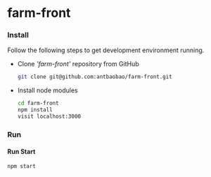 # farm-front

### Install

Follow the following steps to get development environment running.

* Clone _'farm-front'_ repository from GitHub

  ```bash
  git clone git@github.com:antbaobao/farm-front.git
  ```

* Install node modules

   ```bash
   cd farm-front
   npm install
   visit localhost:3000
   ```

### Run

#### Run Start

```bash
npm start
```